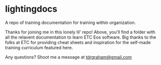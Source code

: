 # lightingdocs
A repo of training documentation for training within organization.

Thanks for joining me in this lonely lil' repo! Above, you'll find a folder with all the relavent documentation to learn ETC Eos software. Big thanks to the folks at ETC for providing cheat sheets and inspiration for the self-made training curriculum featured here. 

Any questions? Shoot me a message at tdrgraham@gmail.com
